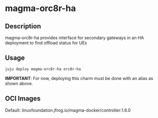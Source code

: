 # magma-orc8r-ha

## Description
magma-orc8r-ha provides interface for secondary gateways in an HA deployment to find offload status for UEs

## Usage

```bash
juju deploy magma-orc8r-ha orc8r-ha
```

**IMPORTANT**: For now, deploying this charm must be done with an alias as shown above.

## OCI Images

Default: linuxfoundation.jfrog.io/magma-docker/controller:1.6.0
